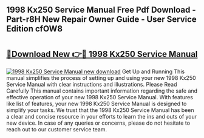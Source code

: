 ## 1998 Kx250 Service Manual Free Pdf Download - Part-r8H New Repair Owner Guide - User Service Edition cfOW8

# <h2><a href="http://bc16383.oget.top/?id=1998+Kx250+Service+Manual">🔗Download New 👉🔴 1998 Kx250 Service Manual</a></h2>

[![1998 Kx250 Service Manual new download](https://i.imgur.com/5g1atiW.png)](http://bc16383.oget.top/?id=1998+Kx250+Service+Manual)
Get Up and Running This manual simplifies the process of setting up and using your new 1998 Kx250 Service Manual with clear instructions and illustrations. Please Read Carefully This manual contains important information regarding the safe and effective operation of your new 1998 Kx250 Service Manual. With features like list of features, your new 1998 Kx250 Service Manual is designed to simplify your tasks. We trust that the 1998 Kx250 Service Manual has been a clear and concise resource in your efforts to learn the ins and outs of your new device. In case of any queries or concerns, please do not hesitate to reach out to our customer service team.
